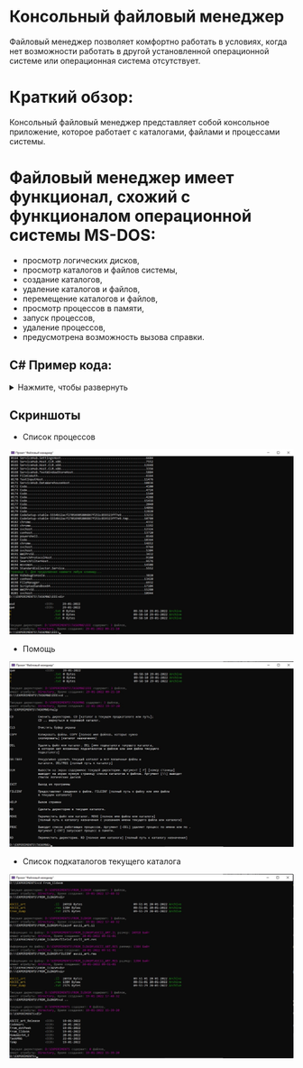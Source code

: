 
# Консольный файловый менеджер

 Файловый менеджер позволяет комфортно работать в условиях, когда нет возможности работать в другой установленной операционной системе или операционная система отсутствует. 

 

# Краткий обзор: 

Консольный файловый менеджер представляет собой консольное приложение, которое работает с каталогами, файлами и процессами системы.

# Файловый менеджер имеет функционал, схожий с функционалом операционной системы MS-DOS:

- просмотр логических дисков,
- просмотр каталогов и файлов системы,
- создание каталогов,
- удаление каталогов и файлов,
- перемещение каталогов и файлов,
- просмотр процессов в памяти,
- запуск процессов,
- удаление процессов,
- предусмотрена возможность вызова справки.



## C# Пример кода: 

<details> 
<summary> Нажмите, чтобы развернуть</summary>


```
 
  public static void ShowAllSubdirectoriesAndFilesLogic(DrivesDirectoriesFilesArray dirFiles, int userPage)
        {
            FileInfo[] files = dirFiles.Files;

            DirectoryInfo[] subdirectories = dirFiles.Directories;

            int dirStart = 0;

            int dirStop = 0;

            int fileStart = 0;

            int fileStop = 0;

            int allLinesDir = subdirectories.Length;

            int allLinesFile = files.Length;

            int allLines = allLinesDir + allLinesFile;

            if (userPage == -1)
            {
                dirStart = 0;

                dirStop = allLinesDir;

                fileStart = 0;

                fileStop = allLinesFile;
            }
            else
            {
                int pageDir = 1 + allLinesDir / PseudoConsoleUI.PAGE_LINES;

                int restDirLines = allLinesDir % PseudoConsoleUI.PAGE_LINES;

                int linesOfFileAfterDir = PseudoConsoleUI.PAGE_LINES - restDirLines;

                int filesdir = (allLinesFile - linesOfFileAfterDir) / PseudoConsoleUI.PAGE_LINES + 1;

                if (userPage < pageDir)
                {
                    dirStart = (userPage - 1) * PseudoConsoleUI.PAGE_LINES;

                    dirStop = userPage * PseudoConsoleUI.PAGE_LINES;
                }
                if (userPage == pageDir)
                {
                    if ((restDirLines + allLinesFile) / PseudoConsoleUI.PAGE_LINES == 0)
                    {
                        dirStart = (userPage - 1) * PseudoConsoleUI.PAGE_LINES;

                        dirStop = allLinesDir;

                        fileStop = allLinesFile;
                    }
                    if ((restDirLines + allLinesFile) / PseudoConsoleUI.PAGE_LINES > 0)
                    {
                        dirStart = (userPage - 1) * PseudoConsoleUI.PAGE_LINES;

                        dirStop = allLinesDir;

                        fileStop = linesOfFileAfterDir;
                    }
                }
                if (userPage > pageDir)
                {
                    if (userPage < (pageDir + filesdir))
                    {
                        fileStart = linesOfFileAfterDir + (userPage - pageDir - 1) * PseudoConsoleUI.PAGE_LINES;

                        fileStop = linesOfFileAfterDir + (userPage - pageDir) * PseudoConsoleUI.PAGE_LINES;
                    }
                    if (userPage >= (pageDir + filesdir))
                    {
                        fileStart = linesOfFileAfterDir + (userPage - pageDir - 1) * PseudoConsoleUI.PAGE_LINES;

                        fileStop = allLinesFile;
                    }
                }
            }
            PseudoConsoleUI.PrintAllSubdirectoriesAndFilesByPages(dirFiles, dirStart, dirStop, fileStart, fileStop);

            PseudoConsoleUI.PrintPageNumber(allLines, userPage);
        }

``` 

</details> 


## Скриншоты

- Список процессов

![Файлы](pic/scr1.jpg)

- Помощь

![Файлы](pic/scr2.jpg)

- Список подкаталогов текущего каталога

![Файлы](pic/scr3.jpg)
